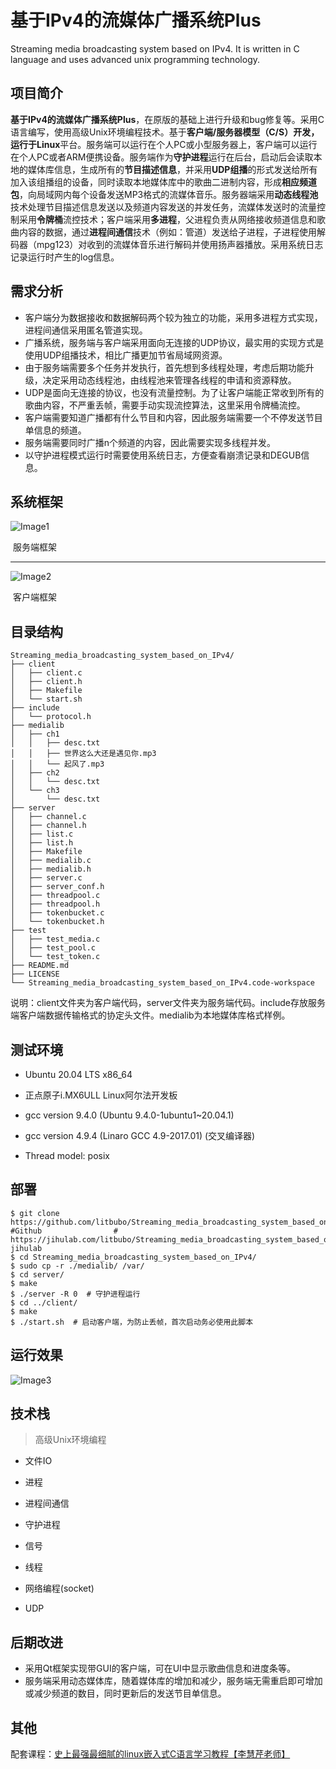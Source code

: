 # 基于IPv4的流媒体广播系统Plus

Streaming media broadcasting system based on IPv4. It is written in C language and uses advanced unix programming technology.

## 项目简介

**基于IPv4的流媒体广播系统Plus**，在原版的基础上进行升级和bug修复等。采用C语言编写，使用高级Unix环境编程技术。基于**客户端/服务器模型（C/S）**开发，运行于**Linux**平台。服务端可以运行在个人PC或小型服务器上，客户端可以运行在个人PC或者ARM便携设备。服务端作为**守护进程**运行在后台，启动后会读取本地的媒体库信息，生成所有的**节目描述信息**，并采用**UDP组播**的形式发送给所有加入该组播组的设备，同时读取本地媒体库中的歌曲二进制内容，形成**相应频道包**，向局域网内每个设备发送MP3格式的流媒体音乐。服务器端采用**动态线程池**技术处理节目描述信息发送以及频道内容发送的并发任务，流媒体发送时的流量控制采用**令牌桶**流控技术；客户端采用**多进程**，父进程负责从网络接收频道信息和歌曲内容的数据，通过**进程间通信**技术（例如：管道）发送给子进程，子进程使用解码器（mpg123）对收到的流媒体音乐进行解码并使用扬声器播放。采用系统日志记录运行时产生的log信息。

## 需求分析

- 客户端分为数据接收和数据解码两个较为独立的功能，采用多进程方式实现，进程间通信采用匿名管道实现。
- 广播系统，服务端与客户端采用面向无连接的UDP协议，最实用的实现方式是使用UDP组播技术，相比广播更加节省局域网资源。
- 由于服务端需要多个任务并发执行，首先想到多线程处理，考虑后期功能升级，决定采用动态线程池，由线程池来管理各线程的申请和资源释放。
- UDP是面向无连接的协议，也没有流量控制。为了让客户端能正常收到所有的歌曲内容，不严重丢帧，需要手动实现流控算法，这里采用令牌桶流控。
- 客户端需要知道广播都有什么节目和内容，因此服务端需要一个不停发送节目单信息的频道。
- 服务端需要同时广播n个频道的内容，因此需要实现多线程并发。
- 以守护进程模式运行时需要使用系统日志，方便查看崩溃记录和DEGUB信息。

## 系统框架

![Image1](https://github.com/litbubo/Streaming_media_broadcasting_system_based_on_IPv4/blob/main/%23mdimage/%E6%9C%8D%E5%8A%A1%E7%AB%AF%E6%A1%86%E6%9E%B6.png)

​																										服务端框架

------

![Image2](https://github.com/litbubo/Streaming_media_broadcasting_system_based_on_IPv4/blob/main/%23mdimage/%E5%AE%A2%E6%88%B7%E7%AB%AF%E6%A1%86%E6%9E%B6.jpg)

​																											客户端框架

## 目录结构

```
Streaming_media_broadcasting_system_based_on_IPv4/
├── client
│   ├── client.c
│   ├── client.h
│   ├── Makefile
│   └── start.sh
├── include
│   └── protocol.h
├── medialib
│   ├── ch1
│   │   ├── desc.txt
│   │   ├── 世界这么大还是遇见你.mp3
│   │   └── 起风了.mp3
│   ├── ch2
│   │   └── desc.txt
│   └── ch3
│       └── desc.txt
├── server
│   ├── channel.c
│   ├── channel.h
│   ├── list.c
│   ├── list.h
│   ├── Makefile
│   ├── medialib.c
│   ├── medialib.h
│   ├── server.c
│   ├── server_conf.h
│   ├── threadpool.c
│   ├── threadpool.h
│   ├── tokenbucket.c
│   └── tokenbucket.h
├── test
│   ├── test_media.c
│   ├── test_pool.c
│   └── test_token.c
├── README.md
├── LICENSE
└── Streaming_media_broadcasting_system_based_on_IPv4.code-workspace
```

说明：client文件夹为客户端代码，server文件夹为服务端代码。include存放服务端客户端数据传输格式的协定头文件。medialib为本地媒体库格式样例。

## 测试环境

- Ubuntu 20.04 LTS x86_64

- 正点原子i.MX6ULL Linux阿尔法开发板

- gcc version 9.4.0 (Ubuntu 9.4.0-1ubuntu1~20.04.1) 

- gcc version 4.9.4 (Linaro GCC 4.9-2017.01)      (交叉编译器)

- Thread model: posix


## 部署

```shell
$ git clone https://github.com/litbubo/Streaming_media_broadcasting_system_based_on_IPv4.git	#Github		           # https://jihulab.com/litbubo/Streaming_media_broadcasting_system_based_on_IPv4.git   jihulab
$ cd Streaming_media_broadcasting_system_based_on_IPv4/
$ sudo cp -r ./medialib/ /var/
$ cd server/
$ make
$ ./server -R 0  # 守护进程运行
$ cd ../client/
$ make
$ ./start.sh  # 启动客户端，为防止丢帧，首次启动务必使用此脚本
```

## 运行效果

![Image3](https://github.com/litbubo/Streaming_media_broadcasting_system_based_on_IPv4/blob/main/%23mdimage/%E8%BF%90%E8%A1%8C%E6%88%AA%E5%9B%BE.png)

## 技术栈

> 高级Unix环境编程

- 文件IO

- 进程

- 进程间通信

- 守护进程

- 信号

- 线程

- 网络编程(socket)

- UDP


## 后期改进

- 采用Qt框架实现带GUI的客户端，可在UI中显示歌曲信息和进度条等。
- 服务端采用动态媒体库，随着媒体库的增加和减少，服务端无需重启即可增加或减少频道的数目，同时更新后的发送节目单信息。

## 其他

配套课程：[史上最强最细腻的linux嵌入式C语言学习教程【李慧芹老师】](https://www.bilibili.com/video/BV18p4y167Md)

